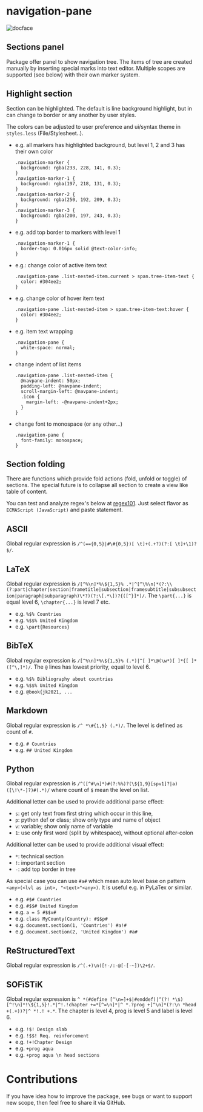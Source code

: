 # navigation-pane

![docface](https://github.com/bacadra/atom-navigation-pane/blob/master/docface.png?raw=true)

## Sections panel

Package offer panel to show navigation tree. The items of tree are created manually by inserting special marks into text editor. Multiple scopes are supported (see below) with their own marker system.


## Highlight section

Section can be highlighted. The default is line background highlight, but in can change to border or any another by user styles.

The colors can be adjusted to user preference and ui/syntax theme in `styles.less` (File/Stylesheet..).

* e.g. all markers has highlighted background, but level 1, 2 and 3 has their own color
  ```
  .navigation-marker {
    background: rgba(233, 228, 141, 0.3);
  }
  .navigation-marker-1 {
    background: rgba(197, 218, 131, 0.3);
  }
  .navigation-marker-2 {
    background: rgba(250, 192, 209, 0.3);
  }
  .navigation-marker-3 {
    background: rgba(200, 197, 243, 0.3);
  }
  ```

* e.g. add top border to markers with level 1
  ```
  .navigation-marker-1 {
    border-top: 0.016px solid @text-color-info;
  }
  ```

* e.g.: change color of active item text
  ```
  .navigation-pane .list-nested-item.current > span.tree-item-text {
    color: #304ee2;
  }
  ```

* e.g. change color of hover item text
  ```
  .navigation-pane .list-nested-item > span.tree-item-text:hover {
    color: #304ee2;
  }
  ```

* e.g. item text wrapping
  ```
  .navigation-pane {
    white-space: normal;
  }
  ```

* change indent of list items
  ```
  .navigation-pane .list-nested-item {
    @navpane-indent: 50px;
    padding-left: @navpane-indent;
    scroll-margin-left: @navpane-indent;
    .icon {
      margin-left: -@navpane-indent+2px;
    }
  }
  ```

* change font to monospace (or any other...)
  ```
  .navigation-pane {
    font-family: monospace;
  }
  ```


## Section folding

There are functions which provide fold actions (fold, unfold or toggle) of sections. The special future is to collapse all section to create a view like table of content.

You can test and analyze regex's below at [regex101](https://regex101.com/). Just select flavor as `ECMAScript (JavaScript)` and paste statement.


## ASCII

Global regular expression is `/^(=={0,5}|#\#{0,5})[ \t]+(.+?)(?:[ \t]+\1)?$/`.


## LaTeX

Global regular expression is `/[^%\n]*%\${1,5}% .*|^[^\%\n]*(?:\\(?:part|chapter|section|frametitle|subsection|framesubtitle|subsubsection|paragraph|subparagraph)\*?)(?:\[.*\])?{([^}]*)/`. The `\part{...}` is equal level 6, `\chapter{...}` is level 7 etc.

* e.g. `%$% Countries`
* e.g. `%$$% United Kingdom`
* e.g. `\part{Resources}`


## BibTeX

Global regular expression is `/[^%\n]*%\${1,5}% (.*)|^[ ]*\@(\w*)[ ]*{[ ]*([^\,]*)/`. The `@` lines has lowest priority, equal to level 6.

* e.g. `%$% Bibliography about countries`
* e.g. `%$$% United Kingdom`
* e.g. `@book{jk2021, ...`


## Markdown

Global regular expression is `/^ *\#{1,5} (.*)/`. The level is defined as count of `#`.

* e.g. `# Countries`
* e.g. `## United Kingdom`


## Python

Global regular expression is `/^([^#\n]*)#(?:%%)?(\${1,9}[spv1]?|a)([\!\*-]?)#(.*)/` where count of `$` mean the level on list.

Additional letter can be used to provide additional parse effect:

* `s`: get only text from first string which occur in this line,
* `p`: python def or class; show only type and name of object
* `v`: variable; show only name of variable
* `1`: use only first word (split by whitespace), without optional after-colon

Additional letter can be used to provide additional visual effect:

* `*`: technical section
* `!`: important section
* `-`: add top border in tree

As special case you can use `#a#` which mean auto level base on pattern `<any>(<lvl as int>, "<text>"<any>)`. It is useful e.g. in PyLaTex or similar.

* e.g. `#$# Countries`
* e.g. `#$$# United Kingdom`
* e.g. `a = 5 #$$v#`
* e.g. `class MyCounty(Country): #$$p#`
* e.g. `document.section(1, 'Countries') #a!#`
* e.g. `document.section(2, 'United Kingdom') #a#`


## ReStructuredText

Global regular expression is `/^(.+)\n([!-/:-@[-[-~])\2+$/`.


## SOFiSTiK

Global regular expression is `^ *(#define [^\n=]+$|#enddef)|^(?! *\$)[^!\n]*!\${1,5}!.*|^!.!chapter +=*[^=\n]*|^ *.?prog +[^\n]*(?:\n *head +(.+))?|^ *!.! +.*`. The chapter is level 4, prog is level 5 and label is level 6.

* e.g. `!$! Design slab`
* e.g. `!$$! Req. reinforcement`
* e.g. `!+!Chapter Design`
* e.g. `+prog aqua`
* e.g. `+prog aqua \n head sections`


# Contributions

If you have idea how to improve the package, see bugs or want to support new scope, then feel free to share it via GitHub.
